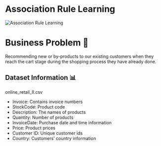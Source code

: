 # Association Rule Learning

![Association Rule Learning](https://i.hizliresim.com/hgrr6k3.jpg)

# Business Problem 🎯
Recommending new or by-products to our existing customers when they reach the cart stage during the shopping process they have already done.

## Dataset Information 📊
online_retail_II.csv

* Invoice: Contains invoice numbers
* StockCode: Product code
* Description: The names of products
* Quantity: Number of products
* InvoiceDate: Purchase date and time information
* Price: Product prices
* Customer ID: Unique customer ids
* Country: Customers’ country information
